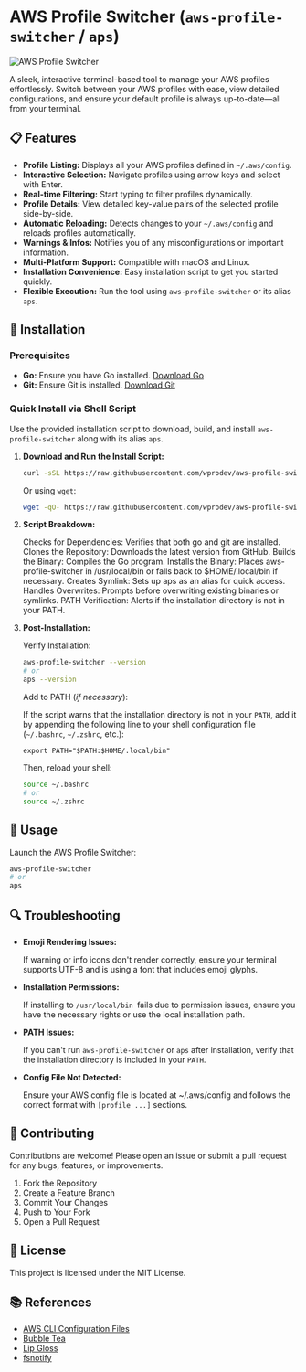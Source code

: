 # AWS Profile Switcher (`aws-profile-switcher` / `aps`)

![AWS Profile Switcher](https://img.shields.io/badge/AWS_Profile_Switcher-%F0%9F%93%A6-blue)

A sleek, interactive terminal-based tool to manage your AWS profiles effortlessly. Switch between your AWS profiles with ease, view detailed configurations, and ensure your default profile is always up-to-date—all from your terminal.

## 📋 Features

- **Profile Listing:** Displays all your AWS profiles defined in `~/.aws/config`.
- **Interactive Selection:** Navigate profiles using arrow keys and select with Enter.
- **Real-time Filtering:** Start typing to filter profiles dynamically.
- **Profile Details:** View detailed key-value pairs of the selected profile side-by-side.
- **Automatic Reloading:** Detects changes to your `~/.aws/config` and reloads profiles automatically.
- **Warnings & Infos:** Notifies you of any misconfigurations or important information.
- **Multi-Platform Support:** Compatible with macOS and Linux.
- **Installation Convenience:** Easy installation script to get you started quickly.
- **Flexible Execution:** Run the tool using `aws-profile-switcher` or its alias `aps`.

## 🚀 Installation

### Prerequisites

- **Go:** Ensure you have Go installed. [Download Go](https://go.dev/dl/)
- **Git:** Ensure Git is installed. [Download Git](https://git-scm.com/downloads)

### Quick Install via Shell Script

Use the provided installation script to download, build, and install `aws-profile-switcher` along with its alias `aps`.

1. **Download and Run the Install Script:**

    ```sh
    curl -sSL https://raw.githubusercontent.com/wprodev/aws-profile-switcher/main/install_aws_profile_switcher.sh | sh
    ```
    Or using `wget`:
    ```sh
    wget -qO- https://raw.githubusercontent.com/wprodev/aws-profile-switcher/main/install_aws_profile_switcher.sh | sh
    ```
2. **Script Breakdown:**

    Checks for Dependencies: Verifies that both go and git are installed.
    Clones the Repository: Downloads the latest version from GitHub.
    Builds the Binary: Compiles the Go program.
    Installs the Binary: Places aws-profile-switcher in /usr/local/bin or falls back to $HOME/.local/bin if necessary.
    Creates Symlink: Sets up aps as an alias for quick access.
    Handles Overwrites: Prompts before overwriting existing binaries or symlinks.
    PATH Verification: Alerts if the installation directory is not in your PATH.

3. **Post-Installation:**

    Verify Installation:

    ```sh
    aws-profile-switcher --version
    # or
    aps --version
    ```
    Add to PATH (*if necessary*):

    If the script warns that the installation directory is not in your `PATH`, add it by appending the following line to your shell configuration file (`~/.bashrc`, `~/.zshrc`, etc.):

    `export PATH="$PATH:$HOME/.local/bin"`

    Then, reload your shell:
      ```sh
      source ~/.bashrc
      # or
      source ~/.zshrc
      ```

## 🎯 Usage

  Launch the AWS Profile Switcher:
    
  ```sh
  aws-profile-switcher
  # or
  aps
  ```

## 🔍 Troubleshooting

  * **Emoji Rendering Issues:**
    
    If warning or info icons don't render correctly, ensure your terminal supports UTF-8 and is using a font that includes emoji glyphs.

  * **Installation Permissions:**
    
    If installing to `/usr/local/bin `fails due to permission issues, ensure you have the necessary rights or use the local installation path.

  * **PATH Issues:**
    
    If you can't run `aws-profile-switcher` or `aps` after installation, verify that the installation directory is included in your `PATH`.

  * **Config File Not Detected:**
    
    Ensure your AWS config file is located at ~/.aws/config and follows the correct format with `[profile ...]` sections.

## 🤝 Contributing

Contributions are welcome! Please open an issue or submit a pull request for any bugs, features, or improvements.

  1. Fork the Repository
  2. Create a Feature Branch
  3. Commit Your Changes
  4. Push to Your Fork
  5. Open a Pull Request

## 📄 License

This project is licensed under the MIT License.

## 📚 References

  - [AWS CLI Configuration Files](https://docs.aws.amazon.com/cli/latest/userguide/cli-configure-files.html)
  - [Bubble Tea](https://github.com/charmbracelet/bubbletea)
  - [Lip Gloss](https://github.com/charmbracelet/lipgloss)
  - [fsnotify](https://github.com/fsnotify/fsnotify)